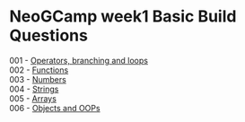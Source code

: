 # NeoGCamp week1 Basic Build Questions

001 - [Operators, branching and loops](https://codesandbox.io/s/001operators-branching-loops-vrpky)  
002 - [Functions](https://codesandbox.io/s/002functions-nrb17)  
003 - [Numbers](https://codesandbox.io/s/003numbers-8cojq)  
004 - [Strings](https://codesandbox.io/s/004strings-lvwoj)  
005 - [Arrays](https://codesandbox.io/s/005arrays-f7gxg)  
006 - [Objects and OOPs](https://codesandbox.io/s/006objects-and-oops-3xk4e)
